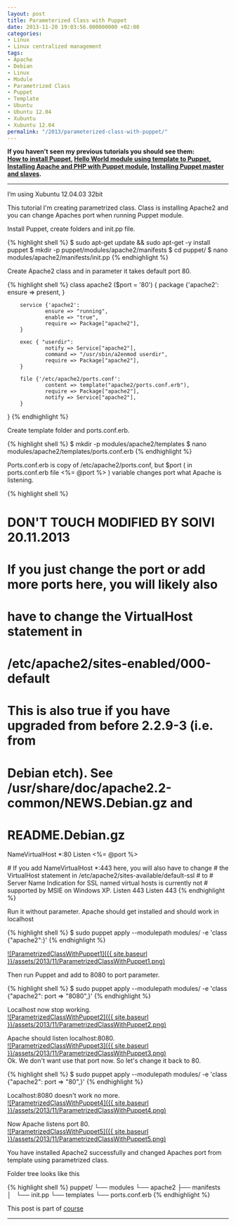 ```yaml
---
layout: post
title: Parameterized Class with Puppet
date: 2013-11-20 19:03:56.000000000 +02:00
categories:
- Linux
- Linux centralized management
tags:
- Apache
- Debian
- Linux
- Module
- Parametrized Class
- Puppet
- Template
- Ubuntu
- Ubuntu 12.04
- Xubuntu
- Xubuntu 12.04
permalink: "/2013/parameterized-class-with-puppet/"
---
```

**If you haven't seen my previous tutorials you should see them:  
[How to install Puppet](/2013/how-to-install-puppet/), [Hello World module using template to Puppet](/2013/template-hello-world-module-to-puppet/),  
[Installing Apache and PHP with Puppet module](/2013/installing-apache-and-php-with-puppet-module/), [Installing Puppet master and slaves](/2013/installing-puppet-master-and-slaves/).**

****

I’m using Xubuntu 12.04.03 32bit

This tutorial I'm creating parametrized class. Class is installing Apache2 and you can change Apaches port when running Puppet module.

Install Puppet, create folders and init.pp file.

{% highlight shell %}
$ sudo apt-get update && sudo apt-get -y install puppet
$ mkdir -p puppet/modules/apache2/manifests
$ cd puppet/
$ nano modules/apache2/manifests/init.pp
{% endhighlight %}

Create Apache2 class and in parameter it takes default port 80.

{% highlight shell %}
class apache2 ($port = '80') {
        package {'apache2':
                ensure => present,
        }

        service {'apache2':
                ensure => "running",
                enable => "true",
                require => Package["apache2"],
        }

        exec { "userdir":
                notify => Service["apache2"],
                command => "/usr/sbin/a2enmod userdir",
                require => Package["apache2"],
        }

        file {'/etc/apache2/ports.conf':
                content => template("apache2/ports.conf.erb"),
                require => Package["apache2"],
                notify => Service["apache2"],
        }
}
{% endhighlight %}

Create template folder and ports.conf.erb.

{% highlight shell %}
$ mkdir -p modules/apache2/templates
$ nano modules/apache2/templates/ports.conf.erb
{% endhighlight %}

Ports.conf.erb is copy of /etc/apache2/ports.conf, but $port ( in ports.conf.erb file <%= @port %> ) variable changes port what Apache is listening.

{% highlight shell %}
# DON'T TOUCH MODIFIED BY SOIVI 20.11.2013
#
# If you just change the port or add more ports here, you will likely also
# have to change the VirtualHost statement in
# /etc/apache2/sites-enabled/000-default
# This is also true if you have upgraded from before 2.2.9-3 (i.e. from
# Debian etch). See /usr/share/doc/apache2.2-common/NEWS.Debian.gz and
# README.Debian.gz

NameVirtualHost *:80
Listen <%= @port %>

<IfModule mod_ssl.c>
    # If you add NameVirtualHost *:443 here, you will also have to change
    # the VirtualHost statement in /etc/apache2/sites-available/default-ssl
    # to <VirtualHost *:443>
    # Server Name Indication for SSL named virtual hosts is currently not
    # supported by MSIE on Windows XP.
    Listen 443
</IfModule>

<IfModule mod_gnutls.c>
    Listen 443
</IfModule>
{% endhighlight %}

Run it without parameter. Apache should get installed and should work in localhost

{% highlight shell %}
$ sudo puppet apply --modulepath modules/ -e 'class {"apache2":}'
{% endhighlight %}

[![ParametrizedClassWithPuppet1]({{ site.baseurl }}/assets/2013/11/ParametrizedClassWithPuppet1.png)](http://soivi.net/wp-content/uploads/2013/11/ParametrizedClassWithPuppet1.png)

Then run Puppet and add to 8080 to port parameter.

{% highlight shell %}
$ sudo puppet apply --modulepath modules/ -e 'class {"apache2": port => "8080",}'
{% endhighlight %}

Localhost now stop working.  
[![ParametrizedClassWithPuppet2]({{ site.baseurl }}/assets/2013/11/ParametrizedClassWithPuppet2.png)](http://soivi.net/wp-content/uploads/2013/11/ParametrizedClassWithPuppet2.png)

Apache should listen localhost:8080.  
[![ParametrizedClassWithPuppet3]({{ site.baseurl }}/assets/2013/11/ParametrizedClassWithPuppet3.png)](http://soivi.net/wp-content/uploads/2013/11/ParametrizedClassWithPuppet3.png)  
Ok. We don't want use that port now. So let's change it back to 80.

{% highlight shell %}
$ sudo puppet apply --modulepath modules/ -e 'class {"apache2": port => "80",}'
{% endhighlight %}

Localhost:8080 doesn't work no more.  
[![ParametrizedClassWithPuppet4]({{ site.baseurl }}/assets/2013/11/ParametrizedClassWithPuppet4.png)](http://soivi.net/wp-content/uploads/2013/11/ParametrizedClassWithPuppet4.png)

Now Apache listens port 80.  
[![ParametrizedClassWithPuppet5]({{ site.baseurl }}/assets/2013/11/ParametrizedClassWithPuppet5.png)](http://soivi.net/wp-content/uploads/2013/11/ParametrizedClassWithPuppet5.png)

You have installed Apache2 successfully and changed Apaches port from template using parametrized class.

Folder tree looks like this

{% highlight shell %}
puppet/
└── modules
    └── apache2
        ├── manifests
        │   └── init.pp
        └── templates
            └── ports.conf.erb
{% endhighlight %}

This post is part of [course](http://terokarvinen.com/2013/aikataulu-%E2%80%93-linuxin-keskitetty-hallinta-%E2%80%93-ict4tn011-4-syksylla-2013)

****